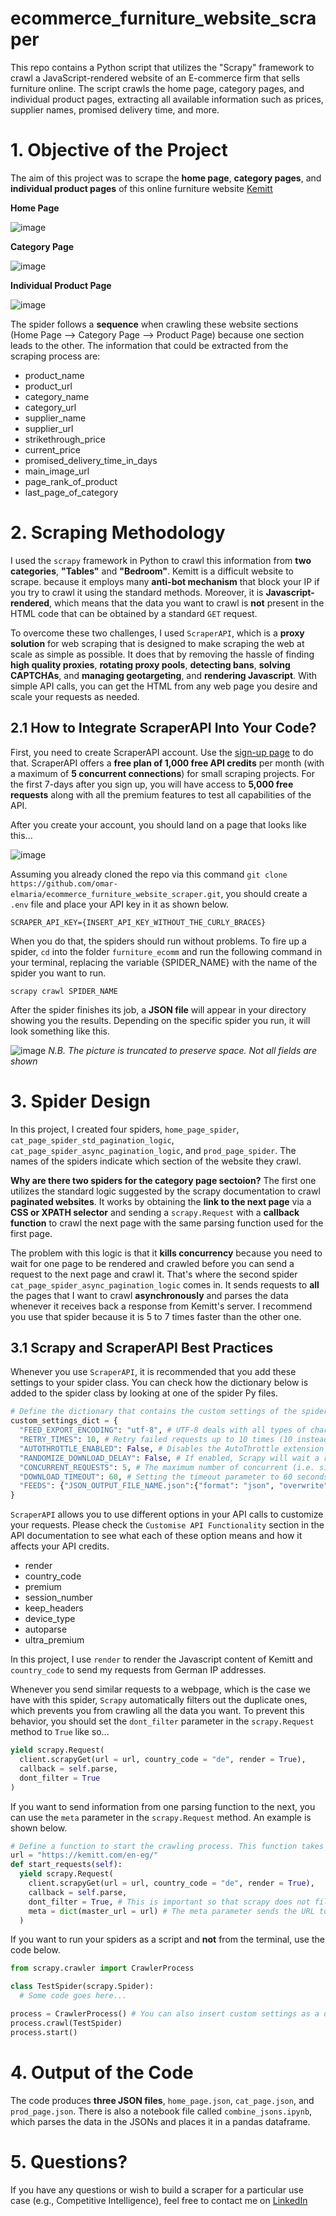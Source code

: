 # ecommerce_furniture_website_scraper
This repo contains a Python script that utilizes the "Scrapy" framework to crawl a JavaScript-rendered website of an E-commerce firm that sells furniture online. The script crawls the home page, category pages, and individual product pages, extracting all available information such as prices, supplier names, promised delivery time, and more.

# 1. Objective of the Project
The aim of this project was to scrape the **home page**, **category pages**, and **individual product pages** of this online furniture website [Kemitt](https://kemitt.com/en-eg/)

**Home Page**

![image](https://user-images.githubusercontent.com/98691360/198837087-2fdfb167-9a28-401f-9ad9-7eab8ce5e045.png)

**Category Page**

![image](https://user-images.githubusercontent.com/98691360/198837196-80f83368-542e-488e-ac73-80984ffd6f4d.png)

**Individual Product Page**

![image](https://user-images.githubusercontent.com/98691360/198837297-1b757811-a118-4f7f-9295-854de1549c6a.png)

The spider follows a **sequence** when crawling these website sections (Home Page --> Category Page --> Product Page) because one section leads to the other. The information that could be extracted from the scraping process are:
- product_name
- product_url
- category_name
- category_url
- supplier_name
- supplier_url
- strikethrough_price
- current_price
- promised_delivery_time_in_days
- main_image_url
- page_rank_of_product
- last_page_of_category

# 2. Scraping Methodology
I used the ```scrapy``` framework in Python to crawl this information from **two categories**, **"Tables"** and **"Bedroom"**. Kemitt is a difficult website to scrape. because it employs many **anti-bot mechanism** that block your IP if you try to crawl it using the standard methods. Moreover, it is **Javascript-rendered**, which means that the data you want to crawl is **not** present in the HTML code that can be obtained by a standard ```GET``` request.

To overcome these two challenges, I used ```ScraperAPI```, which is a **proxy solution** for web scraping that is designed to make scraping the web at scale as simple as possible. It does that by removing the hassle of finding **high quality proxies**, **rotating proxy pools**, **detecting bans**, **solving CAPTCHAs**, and **managing geotargeting**, and **rendering Javascript**. With simple API calls, you can get the HTML from any web page you desire and scale your requests as needed.

## 2.1 How to Integrate ScraperAPI Into Your Code?
First, you need to create ScraperAPI account. Use the [sign-up page](https://dashboard.scraperapi.com/signup) to do that. ScraperAPI offers a **free plan of 1,000 free API credits** per month (with a maximum of **5 concurrent connections**) for small scraping projects. For the first 7-days after you sign up, you will have access to **5,000 free requests** along with all the premium features to test all capabilities of the API.

After you create your account, you should land on a page that looks like this...

![image](https://user-images.githubusercontent.com/98691360/198832083-12a3bc7e-d8a4-492e-bb61-2f3e93db98ed.png)

Assuming you already cloned the repo via this command ```git clone https://github.com/omar-elmaria/ecommerce_furniture_website_scraper.git```, you should create a ```.env``` file and place your API key in it as shown below.
```
SCRAPER_API_KEY={INSERT_API_KEY_WITHOUT_THE_CURLY_BRACES}
```
When you do that, the spiders should run without problems. To fire up a spider, ```cd``` into the folder ```furniture_ecomm``` and run the following command in your terminal, replacing the variable {SPIDER_NAME} with the name of the spider you want to run.
```
scrapy crawl SPIDER_NAME
```
After the spider finishes its job, a **JSON file** will appear in your directory showing you the results. Depending on the specific spider you run, it will look something like this.

![image](https://user-images.githubusercontent.com/98691360/198837742-d4807871-0590-4f89-857c-fecaa9238d40.png)
_N.B. The picture is truncated to preserve space. Not all fields are shown_

# 3. Spider Design
In this project, I created four spiders, ```home_page_spider```, ```cat_page_spider_std_pagination_logic```, ```cat_page_spider_async_pagination_logic```, and ```prod_page_spider```. The names of the spiders indicate which section of the website they crawl. 

**Why are there two spiders for the category page sectoion?**
The first one utilizes the standard logic suggested by the scrapy documentation to crawl **paginated websites**. It works by obtaining the **link to the next page** via a **CSS or XPATH selector** and sending a ```scrapy.Request``` with a **callback function** to crawl the next page with the same parsing function used for the first page.

The problem with this logic is that it **kills concurrency** because you need to wait for one page to be rendered and crawled before you can send a request to the next page and crawl it. That's where the second spider ```cat_page_spider_async_pagination_logic``` comes in. It sends requests to **all** the pages that I want to crawl **asynchronously** and parses the data whenever it receives back a response from Kemitt's server. I recommend you use that spider because it is 5 to 7 times faster than the other one.

## 3.1 Scrapy and ScraperAPI Best Practices
Whenever you use ```ScraperAPI```, it is recommended that you add these settings to your spider class. You can check how the dictionary below is added to the spider class by looking at one of the spider Py files.
```python
# Define the dictionary that contains the custom settings of the spiders. This will be used in all other spiders
custom_settings_dict = {
  "FEED_EXPORT_ENCODING": "utf-8", # UTF-8 deals with all types of characters
  "RETRY_TIMES": 10, # Retry failed requests up to 10 times (10 instead of 3 because Fiverr is a hard site to scrape)
  "AUTOTHROTTLE_ENABLED": False, # Disables the AutoThrottle extension (recommended to be used with proxy services unless the website is tough to crawl)
  "RANDOMIZE_DOWNLOAD_DELAY": False, # If enabled, Scrapy will wait a random amount of time (between 0.5 * DOWNLOAD_DELAY and 1.5 * DOWNLOAD_DELAY) while fetching requests from the same website
  "CONCURRENT_REQUESTS": 5, # The maximum number of concurrent (i.e. simultaneous) requests that will be performed by the Scrapy downloader
  "DOWNLOAD_TIMEOUT": 60, # Setting the timeout parameter to 60 seconds as per the ScraperAPI documentation
  "FEEDS": {"JSON_OUTPUT_FILE_NAME.json":{"format": "json", "overwrite": True}} # Export to a JSON file with an overwrite functionality
}
```

```ScraperAPI``` allows you to use different options in your API calls to customize your requests. Please check the ```Customise API Functionality``` section in the API documentation to see what each of these option means and how it affects your API credits.
- render
- country_code
- premium
- session_number
- keep_headers
- device_type
- autoparse
- ultra_premium

In this project, I use ```render``` to render the Javascript content of Kemitt and ```country_code``` to send my requests from German IP addresses.

Whenever you send similar requests to a webpage, which is the case we have with this spider, ```Scrapy``` automatically filters out the duplicate ones, which prevents you from crawling all the data you want. To prevent this behavior, you should set the ```dont_filter``` parameter in the ```scrapy.Request``` method to ```True``` like so...
```python
yield scrapy.Request(
  client.scrapyGet(url = url, country_code = "de", render = True),
  callback = self.parse,
  dont_filter = True
)
```

If you want to send information from one parsing function to the next, you can use the ```meta``` parameter in the ```scrapy.Request``` method. An example is shown below.
```python
# Define a function to start the crawling process. This function takes the URLs from cat_page_urls_list
url = "https://kemitt.com/en-eg/"
def start_requests(self):
  yield scrapy.Request(
    client.scrapyGet(url = url, country_code = "de", render = True),
    callback = self.parse,
    dont_filter = True, # This is important so that scrapy does not filter out similar requests. We want all requests to be sent
    meta = dict(master_url = url) # The meta parameter sends the URL to the parse function and you can access it by typing response.meta["master_url"]
  )
```

If you want to run your spiders as a script and **not** from the terminal, use the code below.
```python
from scrapy.crawler import CrawlerProcess

class TestSpider(scrapy.Spider):
  # Some code goes here...

process = CrawlerProcess() # You can also insert custom settings as a dictionary --> CrawlerProcess(settings={"CONCURRENT_REQUESTS": 5}) 
process.crawl(TestSpider)
process.start()
```

# 4. Output of the Code
The code produces **three JSON files**, ```home_page.json```, ```cat_page.json```, and ```prod_page.json```. There is also a notebook file called ```combine_jsons.ipynb```, which parses the data in the JSONs and places it in a pandas dataframe.

# 5. Questions?
If you have any questions or wish to build a scraper for a particular use case (e.g., Competitive Intelligence), feel free to contact me on [LinkedIn](https://www.linkedin.com/in/omar-elmaria/)
